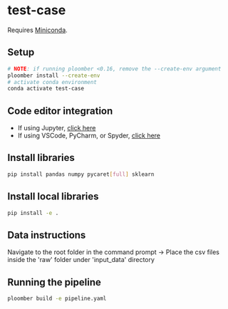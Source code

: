 # test-case
Requires [Miniconda](https://docs.conda.io/en/latest/miniconda.html).

## Setup

```sh
# NOTE: if running ploomber <0.16, remove the --create-env argument
ploomber install --create-env
# activate conda environment
conda activate test-case

```

## Code editor integration

* If using Jupyter, [click here](https://docs.ploomber.io/en/latest/user-guide/jupyter.html)
* If using VSCode, PyCharm, or Spyder, [click here](https://docs.ploomber.io/en/latest/user-guide/editors.html)


## Install libraries

```sh
pip install pandas numpy pycaret[full] sklearn
```

## Install local libraries

```sh
pip install -e .
```

## Data instructions
Navigate to the root folder in the command prompt -> Place the csv files inside the 'raw' folder under 'input_data' directory


## Running the pipeline

```sh
ploomber build -e pipeline.yaml
```
